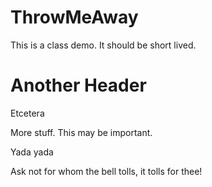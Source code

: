 # ThrowMeAway
This is a class demo. It should be short lived.

# Another Header

Etcetera

More stuff. This may be important.

Yada yada

Ask not for whom the bell tolls, it tolls for thee!
